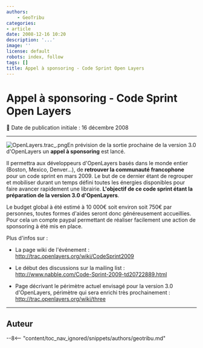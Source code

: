 ```yaml
---
authors:
    - GeoTribu
categories:
- article
date: 2008-12-16 10:20
description: '...'
image: ''
license: default
robots: index, follow
tags: []
title: Appel à sponsoring - Code Sprint Open Layers
---
```


# Appel à sponsoring - Code Sprint Open Layers

:calendar: Date de publication initiale : 16 décembre 2008

----

![OpenLayers.trac_.png](/sites/default/files/Tuto/img/Blog/OpenLayers/OpenLayers.trac_.png)En prévision de la sortie prochaine de la version 3.0 d'OpenLayers un **appel à sponsoring** est lancé.

Il permettra aux développeurs d'OpenLayers basés dans le monde entier (Boston, Mexico, Denver...), de **retrouver la communauté francophone** pour un code sprint en mars 2009. Le but de ce dernier étant de regrouper et mobiliser durant un temps défini toutes les énergies disponibles pour faire avancer rapidement une librairie. **L'objectif de ce code sprint étant la préparation de la version 3.0 d'OpenLayers**.

Le budget global à été estimé à 10 000€ soit environ soit 750€ par personnes, toutes formes d'aides seront donc généreusement accueillies. Pour cela un compte paypal permettant de réaliser facilement une action de sponsoring à été mis en place.

Plus d'infos sur :

* La page wiki de l'événement : <http://trac.openlayers.org/wiki/CodeSprint2009>  

* Le début des discussions sur la mailing list : <http://www.nabble.com/Code-Sprint-2009-td20722889.html>  

* Page décrivant le périmètre actuel envisagé pour la version 3.0 d'OpenLayers, périmètre qui sera enrichi très prochainement : <http://trac.openlayers.org/wiki/three>

----

## Auteur

--8<-- "content/toc_nav_ignored/snippets/authors/geotribu.md"

